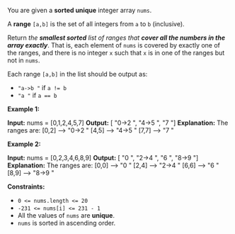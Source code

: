 You are given a **sorted unique** integer array `nums`.

A **range** `[a,b]` is the set of all integers from `a` to `b` (inclusive).

Return _the **smallest sorted** list of ranges that **cover all the numbers in the array exactly**_. That is, each element of `nums` is covered by exactly one of the ranges, and there is no integer `x` such that `x` is in one of the ranges but not in `nums`.

Each range `[a,b]` in the list should be output as:

*   `"a->b "` if `a != b`
*   `"a "` if `a == b`

**Example 1:**

**Input:** nums = \[0,1,2,4,5,7\]
**Output:** \[ "0->2 ", "4->5 ", "7 "\]
**Explanation:** The ranges are:
\[0,2\] -->  "0->2 "
\[4,5\] -->  "4->5 "
\[7,7\] -->  "7 "

**Example 2:**

**Input:** nums = \[0,2,3,4,6,8,9\]
**Output:** \[ "0 ", "2->4 ", "6 ", "8->9 "\]
**Explanation:** The ranges are:
\[0,0\] -->  "0 "
\[2,4\] -->  "2->4 "
\[6,6\] -->  "6 "
\[8,9\] -->  "8->9 "

**Constraints:**

*   `0 <= nums.length <= 20`
*   `-231 <= nums[i] <= 231 - 1`
*   All the values of `nums` are **unique**.
*   `nums` is sorted in ascending order.